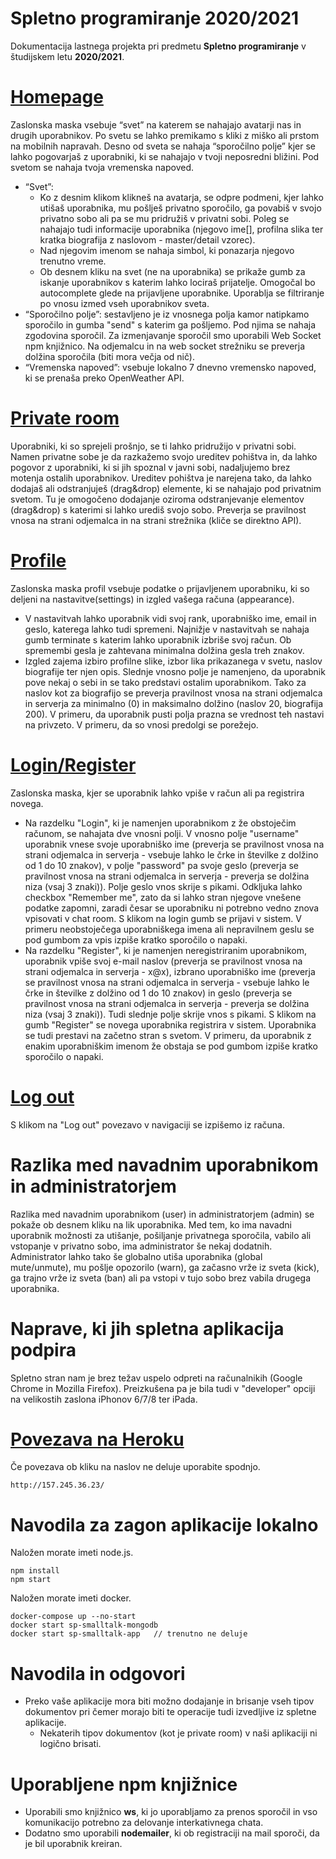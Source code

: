 # Spletno programiranje 2020/2021

Dokumentacija lastnega projekta pri predmetu **Spletno programiranje** v študijskem letu **2020/2021**.

# [Homepage](http://157.245.36.23/) 
Zaslonska maska vsebuje “svet” na katerem se nahajajo avatarji nas in drugih uporabnikov. Po svetu se lahko premikamo s kliki z miško ali prstom na mobilnih napravah. Desno od sveta se nahaja “sporočilno polje” kjer se lahko pogovarjaš z uporabniki, ki se nahajajo v tvoji neposredni bližini. Pod svetom se nahaja tvoja vremenska napoved.
* “Svet”: 
    * Ko z desnim klikom klikneš na avatarja, se odpre podmeni, kjer lahko utišaš uporabnika, mu pošlješ privatno sporočilo, ga povabiš v svojo privatno sobo ali pa se mu pridružiš v privatni sobi. Poleg se nahajajo tudi informacije uporabnika (njegovo ime[], profilna slika ter kratka biografija z naslovom - master/detail vzorec).
    * Nad njegovim imenom se nahaja simbol, ki ponazarja njegovo trenutno vreme.
    * Ob desnem kliku na svet (ne na uporabnika) se prikaže gumb za iskanje uporabnikov s katerim lahko lociraš prijatelje. Omogočal bo autocomplete glede na prijavljene uporabnike. Uporablja se filtriranje po vnosu izmed vseh uporabnikov sveta.
* “Sporočilno polje”: sestavljeno je iz vnosnega polja kamor natipkamo sporočilo in gumba "send" s katerim ga pošljemo. Pod njima se nahaja zgodovina sporočil. Za izmenjavanje sporočil smo uporabili Web Socket npm knjižnico. Na odjemalcu in na web socket strežniku se preverja dolžina sporočila (biti mora večja od nič).
* “Vremenska napoved”: vsebuje lokalno 7 dnevno vremensko napoved, ki se prenaša preko OpenWeather API.

# [Private room](http://157.245.36.23/private) 
Uporabniki, ki so sprejeli prošnjo, se ti lahko pridružijo v privatni sobi. Namen privatne sobe je da razkažemo svojo ureditev pohištva in, da lahko pogovor z uporabniki, ki si jih spoznal v javni sobi, nadaljujemo brez motenja ostalih uporabnikov. Ureditev pohištva je narejena tako, da lahko dodajaš ali odstranjuješ (drag&drop) elemente, ki se nahajajo pod privatnim svetom. Tu je omogočeno dodajanje oziroma odstranjevanje elementov (drag&drop) s katerimi si lahko urediš svojo sobo. Preverja se pravilnost vnosa na strani odjemalca in na strani strežnika (kliče se direktno API).

# [Profile](http://157.245.36.23/profile) 
Zaslonska maska profil vsebuje podatke o prijavljenem uporabniku, ki so deljeni na nastavitve(settings) in izgled vašega računa (appearance).
* V nastavitvah lahko uporabnik vidi svoj rank, uporabniško ime, email in geslo, katerega lahko tudi spremeni. Najnižje v nastavitvah se nahaja gumb terminate s katerim lahko uporabnik izbriše svoj račun. Ob spremembi gesla je zahtevana minimalna dolžina gesla treh znakov.
* Izgled zajema  izbiro profilne slike, izbor lika prikazanega v svetu, naslov biografije ter njen opis. Slednje vnosno polje je namenjeno, da uporabnik pove nekaj o sebi in se tako predstavi ostalim uporabnikom. Tako za naslov kot za biografijo se preverja pravilnost vnosa na strani odjemalca in serverja za minimalno (0) in maksimalno dolžino (naslov 20, biografija 200). V primeru, da uporabnik pusti polja prazna se vrednost teh nastavi na privzeto. V primeru, da so vnosi predolgi se porežejo.

# [Login/Register](http://157.245.36.23) 
Zaslonska maska, kjer se uporabnik lahko vpiše v račun ali pa registrira novega.
* Na razdelku "Login", ki je namenjen uporabnikom z že obstoječim računom, se nahajata dve vnosni polji. V vnosno polje "username" uporabnik vnese svoje uporabniško ime (preverja se pravilnost vnosa na strani odjemalca in serverja - vsebuje lahko le črke in številke z dolžino od 1 do 10 znakov), v polje "password" pa svoje geslo (preverja se pravilnost vnosa na strani odjemalca in serverja - preverja se dolžina niza (vsaj 3 znaki)). Polje geslo vnos skrije s pikami. Odkljuka lahko checkbox "Remember me", zato da si lahko stran njegove vnešene podatke zapomni, zaradi česar se uporabniku ni potrebno vedno znova vpisovati v chat room. S klikom na login gumb se prijavi v sistem. V primeru neobstoječega uporabniškega imena ali nepravilnem geslu se pod gumbom za vpis izpiše kratko sporočilo o napaki.
* Na razdelku "Register", ki je namenjen neregistriranim uporabnikom, uporabnik vpiše svoj e-mail naslov (preverja se pravilnost vnosa na strani odjemalca in serverja - x@x), izbrano uporabniško ime (preverja se pravilnost vnosa na strani odjemalca in serverja - vsebuje lahko le črke in številke z dolžino od 1 do 10 znakov)  in geslo (preverja se pravilnost vnosa na strani odjemalca in serverja - preverja se dolžina niza (vsaj 3 znaki)). Tudi slednje polje skrije vnos s pikami. S klikom na gumb "Register" se novega uporabnika registrira v sistem. Uporabnika se tudi prestavi na začetno stran s svetom. V primeru, da uporabnik z enakim uporabniškim imenom že obstaja se pod gumbom izpiše kratko sporočilo o napaki.

# [Log out](http://157.245.36.23/logout)
S klikom na "Log out" povezavo v navigaciji se izpišemo iz računa.

# Razlika med navadnim uporabnikom in administratorjem
Razlika med navadnim uporabnikom (user) in administratorjem (admin) se pokaže ob desnem kliku na lik uporabnika. Med tem, ko ima navadni uporabnik možnosti za utišanje, pošiljanje privatnega sporočila, vabilo ali vstopanje v privatno sobo, ima administrator še nekaj dodatnih. Administrator lahko tako še globalno utiša uporabnika (global mute/unmute), mu pošlje opozorilo (warn), ga začasno vrže iz sveta (kick), ga trajno vrže iz sveta (ban) ali pa vstopi v tujo sobo brez vabila drugega uporabnika.

# Naprave, ki jih spletna aplikacija podpira
Spletno stran nam je brez težav uspelo odpreti na računalnikih (Google Chrome in Mozilla Firefox). Preizkušena pa je bila tudi v "developer" opciji na velikostih zaslona iPhonov 6/7/8 ter iPada.

# [Povezava na Heroku](https://fri-tinytalk.herokuapp.com)
Če povezava ob kliku na naslov ne deluje uporabite spodnjo.

    http://157.245.36.23/

# Navodila za zagon aplikacije lokalno
Naložen morate imeti node.js.

    npm install
    npm start
    
Naložen morate imeti docker.

    docker-compose up --no-start
    docker start sp-smalltalk-mongodb
    docker start sp-smalltalk-app   // trenutno ne deluje

# Navodila in odgovori
* Preko vaše aplikacije mora biti možno dodajanje in brisanje vseh tipov dokumentov pri čemer morajo biti te operacije tudi izvedljive iz spletne aplikacije.
    * Nekaterih tipov dokumentov (kot je private room) v naši aplikaciji ni logično brisati.

# Uporabljene npm knjižnice
* Uporabili smo knjižnico **ws**, ki jo uporabljamo za prenos sporočil in vso komunikacijo potrebno za delovanje interkativnega chata.
* Dodatno smo uporabili **nodemailer**, ki ob registraciji na mail sporoči, da je bil uporabnik kreiran.
